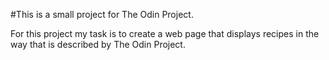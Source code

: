 #This is a small project for The Odin Project. 

For this project my task is to create a web page that displays recipes in the way that is described by The Odin Project.


